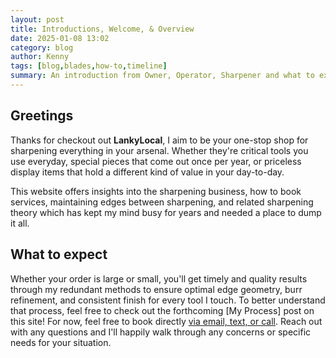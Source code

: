 ```yaml
---
layout: post
title: Introductions, Welcome, & Overview
date: 2025-01-08 13:02
category: blog
author: Kenny
tags: [blog,blades,how-to,timeline]
summary: An introduction from Owner, Operator, Sharpener and what to expect when booking services.
---
```

## Greetings

Thanks for checkout out **LankyLocal**, I aim to be your one-stop shop for sharpening everything in your arsenal. Whether they're critical tools you use everyday, special pieces that come out once per year, or priceless display items that hold a different kind of value in your day-to-day.

This website offers insights into the sharpening business, how to book services, maintaining edges between sharpening, and related sharpening theory which has kept my mind busy for years and needed a place to dump it all.

## What to expect

Whether your order is large or small, you'll get timely and quality results through my redundant methods to ensure optimal edge geometry, burr refinement, and consistent finish for every tool I touch. To better understand that process, feel free to check out the forthcoming [My Process] post on this site! For now, feel free to book directly [via email, text, or call](/_tabs/about.md#contact). Reach out with any questions and I'll happily walk through any concerns or specific needs for your situation.
